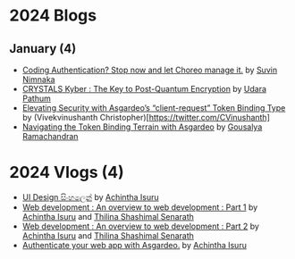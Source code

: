 # 2024 Blogs

## January (4)
* [Coding Authentication? Stop now and let Choreo manage it.](https://dev.to/suvink/coding-authentication-stop-now-and-let-choreo-manage-it-4ofa) by [Suvin Nimnaka](https://dev.to/suvink)
* [CRYSTALS Kyber : The Key to Post-Quantum Encryption](https://medium.com/@hwupathum/crystals-kyber-the-key-to-post-quantum-encryption-3154b305e7bd) by [Udara Pathum](https://medium.com/@hwupathum)
* [Elevating Security with Asgardeo’s “client-request” Token Binding Type](https://vivekvinushanth.medium.com/elevating-security-with-asgardeos-client-request-token-binding-type-ca649fe27890) by (Vivekvinushanth Christopher)[https://twitter.com/CVinushanth]
* [Navigating the Token Binding Terrain with Asgardeo](https://medium.com/@goushiram/navigating-the-token-binding-terrain-with-asgardeo-ba305ce5125e) by [Gousalya Ramachandran](https://medium.com/@goushiram)
  
# 2024 Vlogs (4)

* [UI Design සිංහලෙන්](https://www.youtube.com/watch?v=AryYVv2tmVw&t=181s) by [Achintha Isuru](https://www.youtube.com/@achinthaisuru8047)
* [Web development : An overview to web development : Part 1](https://www.youtube.com/watch?v=XjesOQhtW8w&t=8s) by [Achintha Isuru](https://www.youtube.com/@achinthaisuru8047) and [Thilina Shashimal Senarath](https://www.youtube.com/@shashimalsenarath4146)
* [Web development : An overview to web development : Part 2](https://www.youtube.com/watch?v=cv4XUpWp3Z8&t=473s) by [Achintha Isuru](https://www.youtube.com/@achinthaisuru8047) and [Thilina Shashimal Senarath](https://www.youtube.com/@shashimalsenarath4146)
* [Authenticate your web app with Asgardeo.](https://www.youtube.com/watch?v=lnT8YV9Nc_0&t=180s) by [Achintha Isuru](https://www.youtube.com/@achinthaisuru8047)
